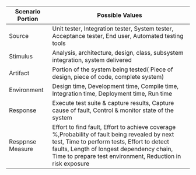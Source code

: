 Scenario Portion 	| Possible Values
------------------|---------------
Source |	Unit tester, Integration tester, System tester, Acceptance tester, End user, Automated testing tools
Stimulus	| Analysis, architecture, design, class, subsystem integration, system delivered
Artifact	| Portion of the system being tested( Piece of design, piece of code, complete system)
Environment	| Design time, Development time, Compile time, Integration time, Deployment time, Run time
Response	| Execute test suite & capture results, Capture cause of fault, Control & monitor state of the system
Resppnse Measure |	Effort to find fault, Effort to achieve coverage %,Probability of fault being revealed by next test, Time to perform tests, Effort to detect faults, Length of longest dependency chain, Time to prepare test environment, Reduction in risk exposure
